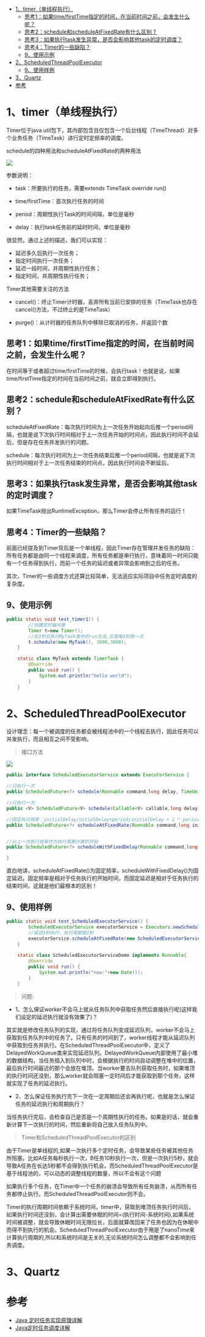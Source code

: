 
<!-- TOC -->

- [1、timer（单线程执行）](#1timer单线程执行)
    - [思考1：如果time/firstTime指定的时间，在当前时间之前，会发生什么呢？](#思考1如果timefirsttime指定的时间在当前时间之前会发生什么呢)
    - [思考2：schedule和scheduleAtFixedRate有什么区别？](#思考2schedule和scheduleatfixedrate有什么区别)
    - [思考3：如果执行task发生异常，是否会影响其他task的定时调度？](#思考3如果执行task发生异常是否会影响其他task的定时调度)
    - [思考4：Timer的一些缺陷？](#思考4timer的一些缺陷)
    - [9、使用示例](#9使用示例)
- [2、ScheduledThreadPoolExecutor](#2scheduledthreadpoolexecutor)
    - [9、使用样例](#9使用样例)
- [3、Quartz](#3quartz)
- [参考](#参考)

<!-- /TOC -->

# 1、timer（单线程执行）

Timer位于java.util包下，其内部包含且仅包含一个后台线程（TimeThread）对多个业务任务（TimeTask）进行定时定频率的调度。

schedule的四种用法和scheduleAtFixedRate的两种用法

![](../../pic/2020-04-13-09-42-21.png)


参数说明：

- task：所要执行的任务，需要extends TimeTask override run()

- time/firstTime：首次执行任务的时间

- period：周期性执行Task的时间间隔，单位是毫秒

- delay：执行task任务前的延时时间，单位是毫秒

很显然，通过上述的描述，我们可以实现：

- 延迟多久后执行一次任务；
- 指定时间执行一次任务；
- 延迟一段时间，并周期性执行任务；
- 指定时间，并周期性执行任务；


Timer其他需要关注的方法

- cancel()：终止Timer计时器，丢弃所有当前已安排的任务（TimeTask也存在cancel()方法，不过终止的是TimeTask）

- purge()：从计时器的任务队列中移除已取消的任务，并返回个数


## 思考1：如果time/firstTime指定的时间，在当前时间之前，会发生什么呢？

在时间等于或者超过time/firstTime的时候，会执行task！也就是说，如果time/firstTime指定的时间在当前时间之前，就会立即得到执行。

## 思考2：schedule和scheduleAtFixedRate有什么区别？

scheduleAtFixedRate：每次执行时间为上一次任务开始起向后推一个period间隔，也就是说下次执行时间相对于上一次任务开始的时间点，因此执行时间不会延后，但是存在任务并发执行的问题。

schedule：每次执行时间为上一次任务结束后推一个period间隔，也就是说下次执行时间相对于上一次任务结束的时间点，因此执行时间会不断延后。

## 思考3：如果执行task发生异常，是否会影响其他task的定时调度？

如果TimeTask抛出RuntimeException，那么Timer会停止所有任务的运行！

## 思考4：Timer的一些缺陷？

前面已经提及到Timer背后是一个单线程，因此Timer存在管理并发任务的缺陷：所有任务都是由同一个线程来调度，所有任务都是串行执行，意味着同一时间只能有一个任务得到执行，而前一个任务的延迟或者异常会影响到之后的任务。

其次，Timer的一些调度方式还算比较简单，无法适应实际项目中任务定时调度的复杂度。








## 9、使用示例

```java
public static void test_timer1() {
        //创建定时器对象
        Timer t=new Timer();
        //在3秒后执行MyTask类中的run方法,后面每3秒跑一次
        t.schedule(new MyTask(), 3000,3000);
    }

    static class MyTask extends TimerTask {
        @Override
        public void run() {
            System.out.println("hello world");
        }
    }
```




# 2、ScheduledThreadPoolExecutor

设计理念：每一个被调度的任务都会被线程池中的一个线程去执行，因此任务可以并发执行，而且相互之间不受影响。


> 接口方法

![](../../pic/2020-04-13-09-56-43.png)

```java
public interface ScheduledExecutorService extends ExecutorService {

//只执行一次
public ScheduledFuture<?> schedule(Runnable command,long delay, TimeUnit unit);

//只执行一次
public <V> ScheduledFuture<V> schedule(Callable<V> callable,long delay, TimeUnit unit);

//固定执行频率：initialDelay/nitialDelay+period/initialDelay + 2 * period。如果上一个任务执行时长超过period，后面的任务被延时，怎么个延时法？？？
public ScheduledFuture<?> scheduleAtFixedRate(Runnable command,long initialDelay, long period, TimeUnit unit);


//以上一次执行结束作为执行周期计算的开始
public ScheduledFuture<?> scheduleWithFixedDelay(Runnable command,long initialDelay,long delay,TimeUnit unit);

}

```


直白地讲，scheduleAtFixedRate()为固定频率，scheduleWithFixedDelay()为固定延迟。固定频率是相对于任务执行的开始时间，而固定延迟是相对于任务执行的结束时间，这就是他们最根本的区别！





## 9、使用样例



```java
public static void test_ScheduledExecutorService() {
        ScheduledExecutorService executorService = Executors.newScheduledThreadPool(10);
        //延迟1秒执行，执行周期是2秒
        executorService.scheduleAtFixedRate(new ScheduledExecutorServiceDemo(),1000,2000, TimeUnit.MILLISECONDS);
    }
    
    static class ScheduledExecutorServiceDemo implements Runnable{
        @Override
        public void run() {
            System.out.println("now:"+new Date());
        }
    }

```





> 问题:

- 1、怎么保证worker不会马上就从任务队列中获取任务然后直接执行呢(这样我们设定的延迟执行就没有效果了)？

其实就是修改任务队列的实现，通过将任务队列变成延迟队列，worker不会马上获取到任务队列中的任务了。只有任务的时间到了，worker线程才能从延迟队列中获取到任务并执行。在ScheduledThreadPoolExecutor中，定义了DelayedWorkQueue类来实现延迟队列。DelayedWorkQueue内部使用了最小堆的数据结构，当任务插入到队列中时，会根据执行的时间自动调整在堆中的位置，最后执行时间最近的那个会放在堆顶。当worker要去队列获取任务时，如果堆顶的执行时间还没到，那么worker就会阻塞一定时间后才能获取到那个任务，这样就实现了任务的延迟执行。


- 2、怎么保证任务执行完下一次在一定周期后还会再执行呢，也就是怎么保证任务的延迟执行和周期执行？

当任务执行完后，会检查自己是否是一个周期性执行的任务。如果是的话，就会重新计算下一次执行的时间，然后重新将自己放入任务队列中。


> Timer和ScheduledThreadPoolExecutor的区别

由于Timer是单线程的,如果一次执行多个定时任务，会导致某些任务被其他任务所阻塞。比如A任务每秒执行一次，B任务10秒执行一次，但是一次执行5秒，就会导致A任务在长达5秒都不会得到执行机会。而ScheduledThreadPoolExecutor是基于线程池的，可以动态的调整线程的数量，所以不会有这个问题

如果执行多个任务，在Timer中一个任务的崩溃会导致所有任务崩溃，从而所有任务都停止执行。而ScheduledThreadPoolExecutor则不会。

Timer的执行周期时间依赖于系统时间，timer中，获取到堆顶任务执行时间后，如果执行时间还没到，会计算出需要休眠的时间=(执行时间-系统时间),如果系统时间被调整，就会导致休眠时间无限拉长，后面就算改回来了任务也因为在休眠中而得不到执行的机会。ScheduledThreadPoolExecutor由于用是了nanoTime来计算执行周期的,所以和系统时间是无关的,无论系统时间怎么调整都不会影响到任务调度。





# 3、Quartz









# 参考

- [Java 定时任务实现原理详解](https://www.jianshu.com/p/25eea3863d14)
- [Java定时任务调度详解](https://www.jianshu.com/p/d732707ff194)















